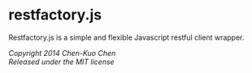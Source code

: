 # restfactory.js

Restfactory.js is a simple and flexible Javascript restful client wrapper.  
  
*Copyright 2014 Chen-Kuo Chen*  
*Released under the MIT license*
